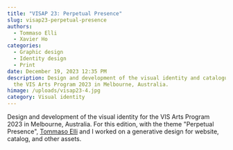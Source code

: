 ```yaml
---
title: "VISAP 23: Perpetual Presence"
slug: visap23-perpetual-presence
authors:
  - Tommaso Elli
  - Xavier Ho
categories:
  - Graphic design
  - Identity design
  - Print
date: December 19, 2023 12:35 PM
description: Design and development of the visual identity and catalogues for
  the VIS Arts Program 2023 in Melbourne, Australia.
himage: /uploads/visap23-4.jpg
category: Visual identity
---
```

Design and development of the visual identity for the VIS Arts Program 2023 in Melbourne, Australia. For this edition, with the theme "Perpetual Presence", [Tommaso Elli](https://www.iosonosempreio.com/) and I worked on a generative design for website, catalog, and other assets.